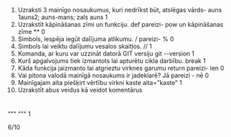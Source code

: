 1. Uzraksti 3 mainīgo nosaukumus, kuri nedrīkst būt, atslēgas vārds- auns
1auns2; auns-mans; zals auns  1
2. Uzrakstīt kāpināšanas zīmi un funkciju.
def pareizi- pow un kāpināšanas zīme **  0
3. Simbols, iespēja iegūt dalījuma atlikumu.
/ pareizi- %  0
4. Simbols lai veiktu dalījumu vesalos skaitļos.
//   1 
5. Komanda, ar kuru var uzzināt datorā GIT versiju
git --version   1
6. Kurš apgalvojums tiek izmantots lai apturētu cikla darbību.
break   1
7. Kāda funkcija jaizmanto lai atgrieztu virknes garumu
return   pareizi- len   0
8. Vai pitona valodā mainīgā nosaukums ir jadeklarē?
Jā  pareizi - nē   0 
9. Mainīgajam aita piešķirt vērtību virkni kaste
aita="kaste"    1
10. Uzrakstīt abus veidus kā veidot komentārus 
#
"""
"""  1

6/10